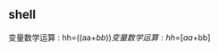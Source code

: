 <!--
 * @Date           : 2021-01-29 00:52:36
 * @FilePath       : /jinnian-space/src/pages/linux/md/shell.md
 * @Description    : 
-->
## shell
 变量数学运算 : hh=$(($aa+$bb))   
 变量数学运算 : hh=$[$aa+$bb]   
